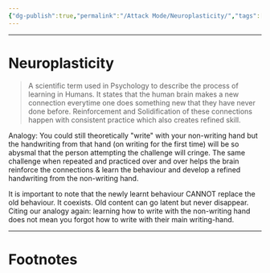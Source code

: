```yaml
---
{"dg-publish":true,"permalink":"/Attack Mode/Neuroplasticity/","tags":["Psychology"]}
---
```



---
# Neuroplasticity
> A scientific term used in Psychology to describe the process of learning in Humans. It states that the human brain makes a new connection everytime one does something new that they have never done before. Reinforcement and Solidification of these connections happen with consistent practice which also creates refined skill. 

Analogy: You could still theoretically "write" with your non-writing hand but the handwriting from that hand (on writing for the first time) will be so abysmal that the person attempting the challenge will cringe. The same challenge when repeated and practiced over and over helps the brain reinforce the connections & learn the behaviour and develop a refined handwriting from the non-writing hand.

It is important to note that the newly learnt behaviour CANNOT replace the old behaviour. It coexists. Old content can go latent but never disappear.
Citing our analogy again: learning how to write with the non-writing hand does not mean you forgot how to write with their main writing-hand.

---
# Footnotes